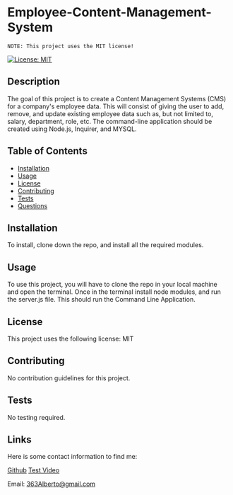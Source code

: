 # Employee-Content-Management-System
    NOTE: This project uses the MIT license!
[![License: MIT](https://img.shields.io/badge/License-MIT-yellow.svg)](https://opensource.org/licenses/MIT)
## Description
The goal of this project is to create a Content Management  Systems (CMS) for a company's employee data. This will consist of giving the user to add, remove, and update existing employee data such as, but not limited to, salary, department, role, etc. The command-line application should be created using Node.js, Inquirer, and MYSQL.
## Table of Contents
- [Installation](#installation)
- [Usage](#usage)
- [License](#license)
- [Contributing](#contributing)
- [Tests](#tests)
- [Questions](#questions)
## Installation
To install, clone down the repo, and install all the required modules. 
## Usage
To use this project, you will have to clone the repo in your local machine and open the terminal. Once in the terminal install node modules, and run the server.js file. This should run the Command Line Application. 
## License
This project uses the following license: 
MIT
## Contributing
No contribution guidelines for this project. 
## Tests 
No testing required.
## Links
Here is some contact information to find me: 

[Github](https://www.github.com/AlbertoJL3)
[Test Video]()

Email: 363Alberto@gmail.com
